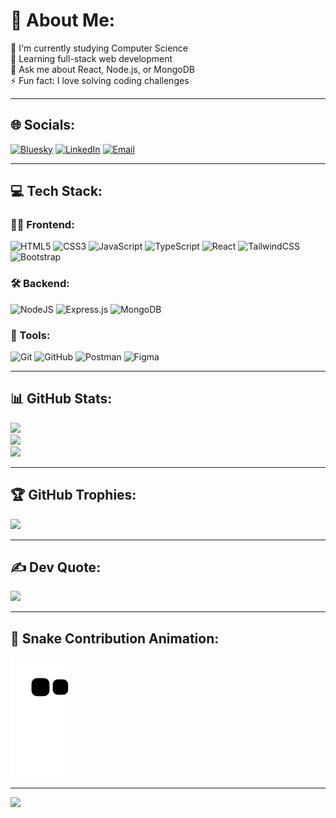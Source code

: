 # 💫 About Me:
🔭 I'm currently studying Computer Science  
🌱 Learning full-stack web development  
💬 Ask me about React, Node.js, or MongoDB  
⚡ Fun fact: I love solving coding challenges  

---

## 🌐 Socials:
[![Bluesky](https://img.shields.io/badge/bluesky-0285FF?style=for-the-badge&logo=bluesky&logoColor=white)](https://bsky.app/profile/mouhamedbouzayan.bsky.social)
[![LinkedIn](https://img.shields.io/badge/LinkedIn-%230077B5.svg?style=for-the-badge&logo=linkedin&logoColor=white)](https://linkedin.com/in/M.r-Mohamed-Bouzayan)
[![Email](https://img.shields.io/badge/Email-D14836?style=for-the-badge&logo=gmail&logoColor=white)](mailto:mohammedbouzi177@gmail.com)

---

## 💻 Tech Stack:

### 👨‍💻 Frontend:
![HTML5](https://img.shields.io/badge/html5-%23E34F26.svg?style=for-the-badge&logo=html5&logoColor=white)
![CSS3](https://img.shields.io/badge/css3-%231572B6.svg?style=for-the-badge&logo=css3&logoColor=white)
![JavaScript](https://img.shields.io/badge/javascript-%23323330.svg?style=for-the-badge&logo=javascript&logoColor=%23F7DF1E)
![TypeScript](https://img.shields.io/badge/typescript-%23007ACC.svg?style=for-the-badge&logo=typescript&logoColor=white)
![React](https://img.shields.io/badge/react-%2320232a.svg?style=for-the-badge&logo=react&logoColor=%2361DAFB)
![TailwindCSS](https://img.shields.io/badge/tailwindcss-%2338B2AC.svg?style=for-the-badge&logo=tailwind-css&logoColor=white)
![Bootstrap](https://img.shields.io/badge/bootstrap-%238511FA.svg?style=for-the-badge&logo=bootstrap&logoColor=white)

### 🛠 Backend:
![NodeJS](https://img.shields.io/badge/node.js-6DA55F?style=for-the-badge&logo=node.js&logoColor=white)
![Express.js](https://img.shields.io/badge/express.js-%23404d59.svg?style=for-the-badge&logo=express&logoColor=%2361DAFB)
![MongoDB](https://img.shields.io/badge/MongoDB-%234ea94b.svg?style=for-the-badge&logo=mongodb&logoColor=white)

### 🧰 Tools:
![Git](https://img.shields.io/badge/git-%23F05033.svg?style=for-the-badge&logo=git&logoColor=white)
![GitHub](https://img.shields.io/badge/github-%23121011.svg?style=for-the-badge&logo=github&logoColor=white)
![Postman](https://img.shields.io/badge/Postman-FF6C37?style=for-the-badge&logo=postman&logoColor=white)
![Figma](https://img.shields.io/badge/figma-%23F24E1E.svg?style=for-the-badge&logo=figma&logoColor=white)

---

## 📊 GitHub Stats:
![](https://github-readme-stats.vercel.app/api?username=MOUHAMEDBOUZAYAN&theme=dark&hide_border=false&include_all_commits=true&count_private=true)  
![](https://github-readme-streak-stats.herokuapp.com/?user=MOUHAMEDBOUZAYAN&theme=dark&hide_border=false)  
![](https://github-readme-stats.vercel.app/api/top-langs/?username=MOUHAMEDBOUZAYAN&theme=dark&hide_border=false&include_all_commits=true&count_private=true&layout=compact)

---

## 🏆 GitHub Trophies:
![](https://github-profile-trophy.vercel.app/?username=MOUHAMEDBOUZAYAN&theme=radical&no-frame=false&no-bg=true&margin-w=4)

---

## ✍️ Dev Quote:
![](https://quotes-github-readme.vercel.app/api?type=horizontal&theme=radical)

---

## 🐍 Snake Contribution Animation:
![Snake animation](https://raw.githubusercontent.com/MOUHAMEDBOUZAYAN/MOUHAMEDBOUZAYAN/output/github-contribution-grid-snake.svg)

---

[![](https://visitcount.itsvg.in/api?id=MOUHAMEDBOUZAYAN&icon=0&color=0)](https://visitcount.itsvg.in)
